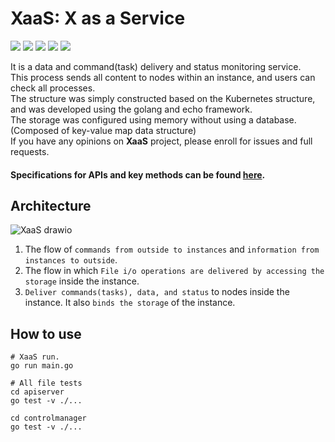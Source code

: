 # XaaS: X as a Service

<div>
    <img src="https://img.shields.io/badge/Go-1.17-00ADD8?logo=Go"> 
    <img src="https://img.shields.io/badge/Docker-20.10.7-2496ED?logo=Docker">
    <img src="https://img.shields.io/badge/Echo-3.3.10-ffffff?logo=Echo">
    <img src="https://img.shields.io/badge/TEST Env-ubuntu, macos, windows-008fff">
    <img src="https://github.com/Dev-Beom/XaaS/actions/workflows/CI-TEST.yml/badge.svg">
</div>

It is a data and command(task) delivery and status monitoring service.  
This process sends all content to nodes within an instance, and users can check all processes.  
The structure was simply constructed based on the Kubernetes structure, and was developed using the golang and echo framework.  
The storage was configured using memory without using a database. (Composed of key-value map data structure)  
If you have any opinions on **XaaS** project, please enroll for issues and full requests.  
#### Specifications for APIs and key methods can be found [here](https://dev-beom.github.io/XaaS).

## Architecture
![XaaS drawio](https://user-images.githubusercontent.com/66074802/148428900-aa5c780a-222e-4d99-9da3-e2fce1fed47d.png)  
1. The flow of `commands from outside to instances` and `information from instances to outside`.  
2. The flow in which `File i/o operations are delivered by accessing the storage` inside the instance.  
3. `Deliver commands(tasks), data, and status` to nodes inside the instance. It also `binds the storage` of the instance.  

## How to use
```shell
# XaaS run.
go run main.go

# All file tests
cd apiserver
go test -v ./...

cd controlmanager
go test -v ./... 
```
